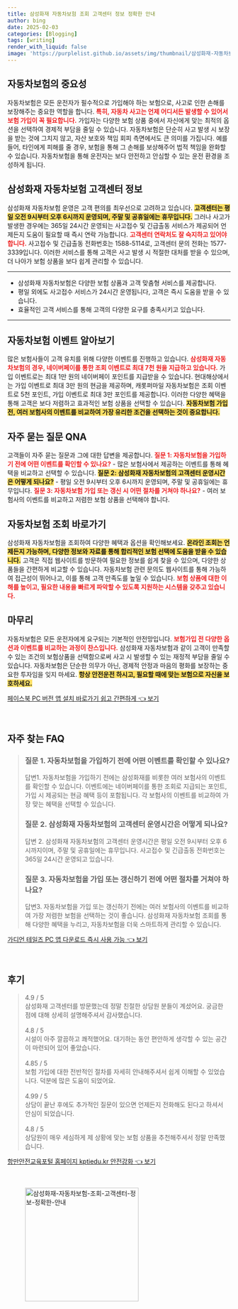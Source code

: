 ```yaml
---
title: 삼성화재 자동차보험 조회 고객센터 정보 정확한 안내
author: bing
date: 2025-02-03
categories: [Blogging]
tags: [writing]
render_with_liquid: false
image: 'https://purplelist.github.io/assets/img/thumbnail/삼성화재-자동차보험-조회-고객센터-정보-정확한-안내.webp'
---
```



<h2 id='자동차보험의 중요성'>자동차보험의 중요성</h2>

<p>자동차보험은 모든 운전자가 필수적으로 가입해야 하는 보험으로, 사고로 인한 손해를 보장해주는 중요한 역할을 합니다. <b><span style="color: #ee2323;">특히, 자동차 사고는 언제 어디서든 발생할 수 있어서 보험 가입이 꼭 필요합니다.</span></b> 가입자는 다양한 보험 상품 중에서 자신에게 맞는 최적의 옵션을 선택하여 경제적 부담을 줄일 수 있습니다. 자동차보험은 단순히 사고 발생 시 보장을 받는 것에 그치지 않고, 자산 보호와 책임 회피 측면에서도 큰 의미를 가집니다. 예를 들어, 타인에게 피해를 줄 경우, 보험을 통해 그 손해를 보상해주어 법적 책임을 완화할 수 있습니다. 자동차보험을 통해 운전자는 보다 안전하고 안심할 수 있는 운전 환경을 조성하게 됩니다.</p>

<h2 id='삼성화재 자동차보험 고객센터 정보'>삼성화재 자동차보험 고객센터 정보</h2>

<p>삼성화재 자동차보험 운영은 고객 편의를 최우선으로 고려하고 있습니다. <b><span style="background-color: #ffe066;">고객센터는 평일 오전 9시부터 오후 6시까지 운영되며, 주말 및 공휴일에는 휴무입니다.</span></b> 그러나 사고가 발생한 경우에는 365일 24시간 운영되는 사고접수 및 긴급출동 서비스가 제공되어 언제든지 도움이 필요할 때 즉시 연락 가능합니다. <b><span style="color: #ee2323;">고객센터 연락처도 잘 숙지하고 있어야 합니다.</span></b> 사고접수 및 긴급출동 전화번호는 1588-5114로, 고객센터 문의 전화는 1577-3339입니다. 이러한 서비스를 통해 고객은 사고 발생 시 적절한 대처를 받을 수 있으며, 더 나아가 보험 상품을 보다 쉽게 관리할 수 있습니다.</p>

<hr />

<ul>
    <li>삼성화재 자동차보험은 다양한 보험 상품과 고객 맞춤형 서비스를 제공합니다.</li>
    <li>평일 외에도 사고접수 서비스가 24시간 운영됩니다, 고객은 즉시 도움을 받을 수 있습니다.</li>
    <li>효율적인 고객 서비스를 통해 고객의 다양한 요구를 충족시키고 있습니다.</li>
</ul>

<hr />

<h2 id='자동차보험 이벤트 알아보기'>자동차보험 이벤트 알아보기</h2>

<p>많은 보험사들이 고객 유치를 위해 다양한 이벤트를 진행하고 있습니다. <b><span style="color: #ee2323;">삼성화재 자동차보험의 경우, 네이버페이를 통한 조회 이벤트로 최대 7천 원을 지급하고 있습니다.</span></b> 가입 이벤트로는 최대 1만 원의 네이버페이 포인트를 지급받을 수 있습니다. 현대해상에서는 가입 이벤트로 최대 3만 원의 현금을 제공하며, 캐롯퍼마일 자동차보험은 조회 이벤트로 5천 포인트, 가입 이벤트로 최대 3만 포인트를 제공합니다. 이러한 다양한 혜택을 통해 고객은 보다 저렴하고 효과적인 보험 상품을 선택할 수 있습니다. <b><span style="background-color: #ffe066;">자동차보험 가입 전, 여러 보험사의 이벤트를 비교하여 가장 유리한 조건을 선택하는 것이 중요합니다.</span></b></p>

<h2 id='자주 묻는 질문 QNA'>자주 묻는 질문 QNA</h2>

<p>고객들이 자주 묻는 질문과 그에 대한 답변을 제공합니다. <b><span style="color: #ee2323;">질문 1: 자동차보험을 가입하기 전에 어떤 이벤트를 확인할 수 있나요?</span></b> - 많은 보험사에서 제공하는 이벤트를 통해 혜택을 비교하고 선택할 수 있습니다. <b><span style="background-color: #ffe066;">질문 2: 삼성화재 자동차보험의 고객센터 운영시간은 어떻게 되나요?</span></b> - 평일 오전 9시부터 오후 6시까지 운영되며, 주말 및 공휴일에는 휴무입니다. <b><span style="color: #ee2323;">질문 3: 자동차보험 가입 또는 갱신 시 어떤 절차를 거쳐야 하나요?</span></b> - 여러 보험사의 이벤트를 비교하고 저렴한 보험 상품을 선택해야 합니다.</p>

<h2 id='자동차보험 조회 바로가기'>자동차보험 조회 바로가기</h2>

<p>삼성화재 자동차보험을 조회하여 다양한 혜택과 옵션을 확인해보세요. <b><span style="background-color: #ffe066;">온라인 조회는 언제든지 가능하며, 다양한 정보와 자료를 통해 합리적인 보험 선택에 도움을 받을 수 있습니다.</span></b> 고객은 직접 웹사이트를 방문하여 필요한 정보를 쉽게 찾을 수 있으며, 다양한 상품들을 간편하게 비교할 수 있습니다. 자동차보험 관련 문의도 웹사이트를 통해 가능하여 접근성이 뛰어나고, 이를 통해 고객 만족도를 높일 수 있습니다. <b><span style="color: #ee2323;">보험 상품에 대한 이해를 높이고, 필요한 내용을 빠르게 파악할 수 있도록 지원하는 시스템을 갖추고 있습니다.</span></b></p>

<h2 id='마무리'>마무리</h2>

<p>자동차보험은 모든 운전자에게 요구되는 기본적인 안전망입니다. <b><span style="color: #ee2323;">보험가입 전 다양한 옵션과 이벤트를 비교하는 과정이 찬스입니다.</span></b> 삼성화재 자동차보험과 같이 고객이 만족할 수 있는 조건의 보험상품을 선택함으로써 사고 시 발생할 수 있는 재정적 부담을 줄일 수 있습니다. 자동차보험은 단순한 의무가 아닌, 경제적 안정과 마음의 평화를 보장하는 중요한 투자임을 잊지 마세요. <b><span style="background-color: #ffe066;">항상 안전운전 하시고, 필요할 때에 맞는 보험으로 자신을 보호하세요.</span></b></p>


<p><a class="click-button" title="페이스북 PC 버전 앱 설치 바로가기 쉽고 간편하게" href="https://purplelist.github.io/posts/%ED%8E%98%EC%9D%B4%EC%8A%A4%EB%B6%81-PC-%EB%B2%84%EC%A0%84-%EC%95%B1-%EC%84%A4%EC%B9%98-%EB%B0%94%EB%A1%9C%EA%B0%80%EA%B8%B0-%EC%89%BD%EA%B3%A0-%EA%B0%84%ED%8E%B8%ED%95%98%EA%B2%8C/" rel="dofollow">페이스북 PC 버전 앱 설치 바로가기 쉽고 간편하게 👈 보기</a></p><br>
<h2 id='자주_찾는_FAQ'>자주 찾는 FAQ</h2>
<div itemscope="" itemtype="https://schema.org/FAQPage"> 
<blockquote> 
<div itemscope="" itemprop="mainEntity" itemtype="https://schema.org/Question"> 
<h3 itemprop="name">질문 1. 자동차보험을 가입하기 전에 어떤 이벤트를 확인할 수 있나요?</h3> 
<div itemscope="" itemprop="acceptedAnswer" itemtype="https://schema.org/Answer"> 
<span itemprop="text"> 
<p>답변1. 자동차보험을 가입하기 전에는 삼성화재를 비롯한 여러 보험사의 이벤트를 확인할 수 있습니다. 이벤트에는 네이버페이를 통한 조회로 지급되는 포인트, 가입 시 제공되는 현금 혜택 등이 포함됩니다. 각 보험사의 이벤트를 비교하여 가장 맞는 혜택을 선택할 수 있습니다.</p> 
</span> 
</div> 
</div> 

<div itemscope="" itemprop="mainEntity" itemtype="https://schema.org/Question"> 
<h3 itemprop="name">질문 2. 삼성화재 자동차보험의 고객센터 운영시간은 어떻게 되나요?</h3> 
<div itemscope="" itemprop="acceptedAnswer" itemtype="https://schema.org/Answer"> 
<span itemprop="text"> 
<p>답변 2. 삼성화재 자동차보험의 고객센터 운영시간은 평일 오전 9시부터 오후 6시까지이며, 주말 및 공휴일에는 휴무입니다. 사고접수 및 긴급출동 전화번호는 365일 24시간 운영되고 있습니다.</p> 
</span> 
</div> 
</div> 

<div itemscope="" itemprop="mainEntity" itemtype="https://schema.org/Question"> 
<h3 itemprop="name">질문 3. 자동차보험을 가입 또는 갱신하기 전에 어떤 절차를 거쳐야 하나요?</h3> 
<div itemscope="" itemprop="acceptedAnswer" itemtype="https://schema.org/Answer"> 
<span itemprop="text"> 
<p>답변3. 자동차보험을 가입 또는 갱신하기 전에는 여러 보험사의 이벤트를 비교하여 가장 저렴한 보험을 선택하는 것이 좋습니다. 삼성화재 자동차보험 조회를 통해 다양한 혜택을 누리고, 자동차보험을 더욱 스마트하게 관리할 수 있습니다.</p> 
</span> 
</div> 
</div> 
</blockquote> 
</div>
<p><a class="click-button" title="가디언 테일즈 PC 앱 다운로드 즉시 사용 가능" href="https://purplelist.github.io/posts/%EA%B0%80%EB%94%94%EC%96%B8-%ED%85%8C%EC%9D%BC%EC%A6%88-PC-%EC%95%B1-%EB%8B%A4%EC%9A%B4%EB%A1%9C%EB%93%9C-%EC%A6%89%EC%8B%9C-%EC%82%AC%EC%9A%A9-%EA%B0%80%EB%8A%A5/" rel="dofollow">가디언 테일즈 PC 앱 다운로드 즉시 사용 가능 👈 보기</a></p><br>
<h2 id='후기'>후기</h2>
<div itemscope itemtype="https://schema.org/Product">
  <blockquote>
  <div itemprop="review" itemscope itemtype="https://schema.org/Review">
      <div itemprop="reviewRating" itemscope itemtype="https://schema.org/Rating"> <span itemprop="ratingValue">4.9</span> / <span itemprop="bestRating">5</span> </div>
      <span itemprop="reviewBody">삼성화재 고객센터를 방문했는데 정말 친절한 상담원 분들이 계셨어요. 궁금한 점에 대해 상세히 설명해주셔서 감사했습니다.</span>
  </div>
  <br>
  <div itemprop="review" itemscope itemtype="https://schema.org/Review">
      <div itemprop="reviewRating" itemscope itemtype="https://schema.org/Rating"> <span itemprop="ratingValue">4.8</span> / <span itemprop="bestRating">5</span> </div>
      <span itemprop="reviewBody">시설이 아주 깔끔하고 쾌적했어요. 대기하는 동안 편안하게 생각할 수 있는 공간이 마련되어 있어 좋았습니다.</span>
  </div>
  <br>
  <div itemprop="review" itemscope itemtype="https://schema.org/Review">
      <div itemprop="reviewRating" itemscope itemtype="https://schema.org/Rating"> <span itemprop="ratingValue">4.85</span> / <span itemprop="bestRating">5</span> </div>
      <span itemprop="reviewBody">보험 가입에 대한 전반적인 절차를 자세히 안내해주셔서 쉽게 이해할 수 있었습니다. 덕분에 많은 도움이 되었어요.</span>
  </div>
  <br>
  <div itemprop="review" itemscope itemtype="https://schema.org/Review">
      <div itemprop="reviewRating" itemscope itemtype="https://schema.org/Rating"> <span itemprop="ratingValue">4.99</span> / <span itemprop="bestRating">5</span> </div>
      <span itemprop="reviewBody">상담이 끝난 후에도 추가적인 질문이 있으면 언제든지 전화해도 된다고 하셔서 안심이 되었습니다.</span>
  </div>
  <br>
  <div itemprop="review" itemscope itemtype="https://schema.org/Review">
      <div itemprop="reviewRating" itemscope itemtype="https://schema.org/Rating"> <span itemprop="ratingValue">4.8</span> / <span itemprop="bestRating">5</span> </div>
      <span itemprop="reviewBody">상담원이 매우 세심하게 제 상황에 맞는 보험 상품을 추천해주셔서 정말 만족했습니다.</span>
  </div>
  </blockquote>
</div>
<p><a class="click-button" title="항만안전교육포털 홈페이지 kptiedu.kr 안전강화" href="https://purplelist.github.io/posts/%ED%95%AD%EB%A7%8C%EC%95%88%EC%A0%84%EA%B5%90%EC%9C%A1%ED%8F%AC%ED%84%B8-%ED%99%88%ED%8E%98%EC%9D%B4%EC%A7%80-kptiedu.kr-%EC%95%88%EC%A0%84%EA%B0%95%ED%99%94/" rel="dofollow">항만안전교육포털 홈페이지 kptiedu.kr 안전강화 👈 보기</a></p><br>
<figure class="image"><img src="https://purplelist.github.io/assets/img/thumbnail/삼성화재-자동차보험-조회-고객센터-정보-정확한-안내.webp" alt="삼성화재-자동차보험-조회-고객센터-정보-정확한-안내" width="256" height="256"></figure>